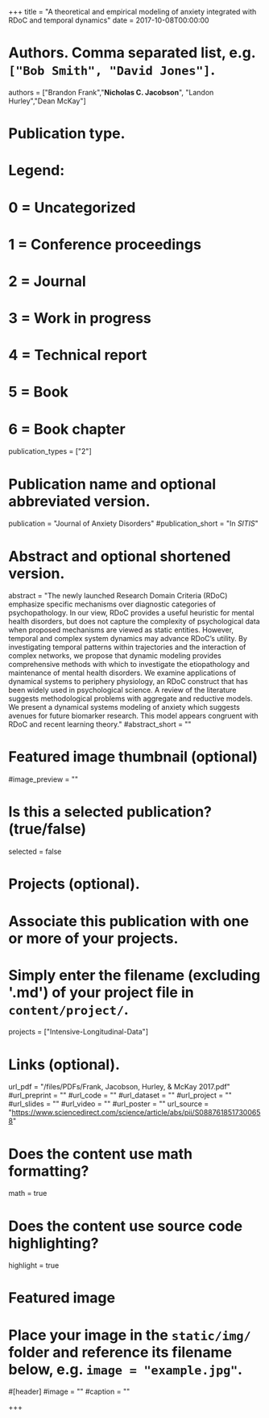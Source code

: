 +++
title = "A theoretical and empirical modeling of anxiety integrated with RDoC and temporal dynamics"
date = 2017-10-08T00:00:00

# Authors. Comma separated list, e.g. `["Bob Smith", "David Jones"]`.
authors = ["Brandon Frank","**Nicholas C. Jacobson**", "Landon Hurley","Dean McKay"]

# Publication type.
# Legend:
# 0 = Uncategorized
# 1 = Conference proceedings
# 2 = Journal
# 3 = Work in progress
# 4 = Technical report
# 5 = Book
# 6 = Book chapter
publication_types = ["2"]

# Publication name and optional abbreviated version.
publication = "Journal of Anxiety Disorders"
#publication_short = "In *SITIS*"

# Abstract and optional shortened version.
abstract = "The newly launched Research Domain Criteria (RDoC) emphasize specific mechanisms over diagnostic categories of psychopathology. In our view, RDoC provides a useful heuristic for mental health disorders, but does not capture the complexity of psychological data when proposed mechanisms are viewed as static entities. However, temporal and complex system dynamics may advance RDoC’s utility. By investigating temporal patterns within trajectories and the interaction of complex networks, we propose that dynamic modeling provides comprehensive methods with which to investigate the etiopathology and maintenance of mental health disorders. We examine applications of dynamical systems to periphery physiology, an RDoC construct that has been widely used in psychological science. A review of the literature suggests methodological problems with aggregate and reductive models. We present a dynamical systems modeling of anxiety which suggests avenues for future biomarker research. This model appears congruent with RDoC and recent learning theory."
#abstract_short = ""

# Featured image thumbnail (optional)
#image_preview = ""

# Is this a selected publication? (true/false)
selected = false

# Projects (optional).
#   Associate this publication with one or more of your projects.
#   Simply enter the filename (excluding '.md') of your project file in `content/project/`.
projects = ["Intensive-Longitudinal-Data"]

# Links (optional).
url_pdf = "/files/PDFs/Frank, Jacobson, Hurley, & McKay 2017.pdf"
#url_preprint = ""
#url_code = ""
#url_dataset = ""
#url_project = ""
#url_slides = ""
#url_video = ""
#url_poster = ""
url_source = "https://www.sciencedirect.com/science/article/abs/pii/S0887618517300658"

# Does the content use math formatting?
math = true

# Does the content use source code highlighting?
highlight = true

# Featured image
# Place your image in the `static/img/` folder and reference its filename below, e.g. `image = "example.jpg"`.
#[header]
#image = ""
#caption = ""

+++
